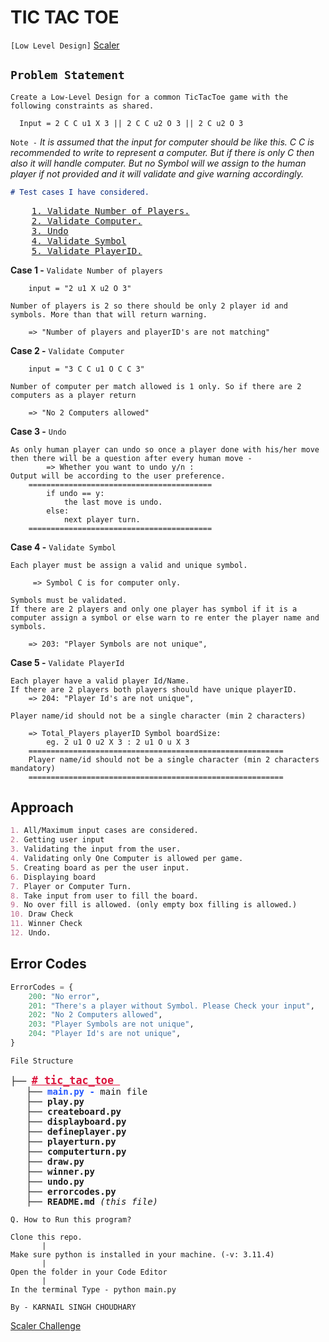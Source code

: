 # TIC TAC TOE

`[Low Level Design]` [Scaler]("https://github.com/scaleracademy/Skill-ShowDown-System-Design-Challenge")

## `Problem Statement`

    Create a Low-Level Design for a common TicTacToe game with the following constraints as shared.

```
  Input = 2 C C u1 X 3 || 2 C C u2 O 3 || 2 C u2 O 3
```
`Note -` *It is assumed that the input for computer should be like this. C C is recommended to write to represent a computer. But if there is only C then also it will handle computer. But no Symbol will we assign to the human player if not provided and it will validate and give warning accordingly.*

``` markdown
# Test cases I have considered.
```
<Pre>
    <a href="#case1">1. Validate Number of Players.</a>
    <a href="#case2">2. Validate Computer.</a>
    <a href="#case3">3. Undo</a>
    <a href="#case4">4. Validate Symbol</a>
    <a href="#case5">5. Validate PlayerID.</a>
</Pre>
<b id="case1">Case 1 -</b> `Validate Number of players`

```
    input = "2 u1 X u2 O 3"

Number of players is 2 so there should be only 2 player id and symbols. More than that will return warning.

    => "Number of players and playerID's are not matching"  
```

<b id="case2">Case 2 -</b> `Validate Computer`

```
    input = "3 C C u1 O C C 3"

Number of computer per match allowed is 1 only. So if there are 2 computers as a player return 
      
    => "No 2 Computers allowed"
```

<b id="case3">Case 3 -</b> `Undo`

```  
As only human player can undo so once a player done with his/her move then there will be a question after every human move - 
        => Whether you want to undo y/n : 
Output will be according to the user preference.
    =========================================
        if undo == y:
            the last move is undo.
        else:
            next player turn.
    =========================================
```

<b id="case4">Case 4 -</b> `Validate Symbol`

```
Each player must be assign a valid and unique symbol.

     => Symbol C is for computer only.

Symbols must be validated. 
If there are 2 players and only one player has symbol if it is a computer assign a symbol or else warn to re enter the player name and symbols.

    => 203: "Player Symbols are not unique",
```

<b id="case5">Case 5 -</b> `Validate PlayerId`

```
Each player have a valid player Id/Name. 
If there are 2 players both players should have unique playerID.
    => 204: "Player Id's are not unique",

Player name/id should not be a single character (min 2 characters)

    => Total_Players playerID Symbol boardSize:
        eg. 2 u1 O u2 X 3 : 2 u1 O u X 3
    =========================================================
    Player name/id should not be a single character (min 2 characters mandatory)
    =========================================================

```

## Approach

```markdown
1. All/Maximum input cases are considered.
2. Getting user input
3. Validating the input from the user.
4. Validating only One Computer is allowed per game.
5. Creating board as per the user input.
6. Displaying board
7. Player or Computer Turn.
8. Take input from user to fill the board.
9. No over fill is allowed. (only empty box filling is allowed.)
10. Draw Check
11. Winner Check
12. Undo.
```

## Error Codes
```py
ErrorCodes = {
    200: "No error",
    201: "There's a player without Symbol. Please Check your input",
    202: "No 2 Computers allowed",
    203: "Player Symbols are not unique",
    204: "Player Id's are not unique",
}
```

`File Structure`
<pre style="font-size: 14px" id="file">
├── <b style="font-size: 1.2em; color: crimson"><a style="color:inherit;" href="#file"># tic_tac_toe </a></b>
   ├── <b style="color: #25f;">main.py - </b>main file
   ├── <b>play.py</b>
   ├── <b>createboard.py</b>
   ├── <b>displayboard.py</b>
   ├── <b>defineplayer.py</b>
   ├── <b>playerturn.py</b>
   ├── <b>computerturn.py</b>
   ├── <b>draw.py</b>
   ├── <b>winner.py</b>
   ├── <b>undo.py</b>
   ├── <b>errorcodes.py</b>
   ├── <b>README.md</b> <i>(this file)</i>
</pre>

```
Q. How to Run this program?
```

    Clone this repo.
           |
    Make sure python is installed in your machine. (-v: 3.11.4)
           |
    Open the folder in your Code Editor
           |
    In the terminal Type - python main.py

`By - KARNAIL SINGH CHOUDHARY`

[Scaler Challenge]('https://github.com/scaleracademy/Skill-ShowDown-System-Design-Challenge')